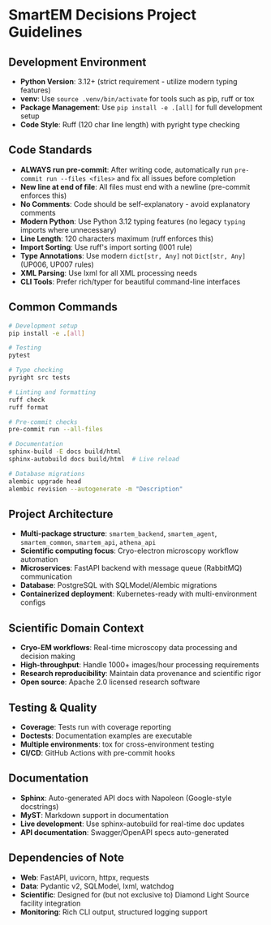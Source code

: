 # SmartEM Decisions Project Guidelines

## Development Environment
- **Python Version**: 3.12+ (strict requirement - utilize modern typing features)
- **venv**: Use `source .venv/bin/activate` for tools such as pip, ruff or tox
- **Package Management**: Use `pip install -e .[all]` for full development setup
- **Code Style**: Ruff (120 char line length) with pyright type checking

## Code Standards
- **ALWAYS run pre-commit**: After writing code, automatically run `pre-commit run --files <files>` and fix all issues before completion
- **New line at end of file**: All files must end with a newline (pre-commit enforces this)
- **No Comments**: Code should be self-explanatory - avoid explanatory comments
- **Modern Python**: Use Python 3.12 typing features (no legacy `typing` imports where unnecessary)
- **Line Length**: 120 characters maximum (ruff enforces this)
- **Import Sorting**: Use ruff's import sorting (I001 rule)
- **Type Annotations**: Use modern `dict[str, Any]` not `Dict[str, Any]` (UP006, UP007 rules)
- **XML Parsing**: Use lxml for all XML processing needs
- **CLI Tools**: Prefer rich/typer for beautiful command-line interfaces

## Common Commands
```bash
# Development setup
pip install -e .[all]

# Testing
pytest

# Type checking  
pyright src tests

# Linting and formatting
ruff check
ruff format

# Pre-commit checks
pre-commit run --all-files

# Documentation
sphinx-build -E docs build/html
sphinx-autobuild docs build/html  # Live reload

# Database migrations
alembic upgrade head
alembic revision --autogenerate -m "Description"
```

## Project Architecture
- **Multi-package structure**: `smartem_backend`, `smartem_agent`, `smartem_common`, `smartem_api`, `athena_api`
- **Scientific computing focus**: Cryo-electron microscopy workflow automation
- **Microservices**: FastAPI backend with message queue (RabbitMQ) communication
- **Database**: PostgreSQL with SQLModel/Alembic migrations
- **Containerized deployment**: Kubernetes-ready with multi-environment configs

## Scientific Domain Context
- **Cryo-EM workflows**: Real-time microscopy data processing and decision making
- **High-throughput**: Handle 1000+ images/hour processing requirements
- **Research reproducibility**: Maintain data provenance and scientific rigor
- **Open source**: Apache 2.0 licensed research software

## Testing & Quality
- **Coverage**: Tests run with coverage reporting
- **Doctests**: Documentation examples are executable
- **Multiple environments**: tox for cross-environment testing
- **CI/CD**: GitHub Actions with pre-commit hooks

## Documentation
- **Sphinx**: Auto-generated API docs with Napoleon (Google-style docstrings)
- **MyST**: Markdown support in documentation
- **Live development**: Use sphinx-autobuild for real-time doc updates
- **API documentation**: Swagger/OpenAPI specs auto-generated

## Dependencies of Note
- **Web**: FastAPI, uvicorn, httpx, requests
- **Data**: Pydantic v2, SQLModel, lxml, watchdog
- **Scientific**: Designed for (but not exclusive to) Diamond Light Source facility integration
- **Monitoring**: Rich CLI output, structured logging support
